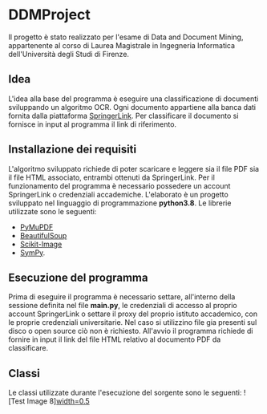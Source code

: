 # DDMProject
Il progetto è stato realizzato per l'esame di Data and Document Mining, appartenente al corso di Laurea Magistrale in Ingegneria Informatica dell'Università degli Studi di Firenze. 

## Idea
L'idea alla base del programma è eseguire una classificazione di documenti sviluppando un algoritmo OCR. Ogni documento appartiene alla banca dati fornita dalla piattaforma [SpringerLink](https://link.springer.com/). Per classificare il documento si fornisce in input al programma il link di riferimento. 

## Installazione dei requisiti
L'algoritmo sviluppato richiede di poter scaricare e leggere sia il file PDF sia il file HTML associato, entrambi ottenuti da SpringerLink. Per il funzionamento del programma è necessario possedere un account SpringerLink o credenziali accademiche.
L'elaborato è un progetto sviluppato nel linguaggio di programmazione **python3.8**. Le librerie utilizzate sono le seguenti:
- [PyMuPDF](https://github.com/pymupdf/PyMuPDF)
- [BeautifulSoup](https://www.crummy.com/software/BeautifulSoup/bs4/doc/)
- [Scikit-Image](https://scikit-image.org/)
- [SymPy](https://www.sympy.org/en/index.html).

## Esecuzione del programma
Prima di eseguire il programma è necessario settare, all'interno della sessione definita nel file **main.py**, le credenziali di accesso al proprio account SpringerLink o settare il proxy del proprio istituto accademico, con le proprie credenziali universitarie. Nel caso si utilizzino file gia presenti sul disco o open source ciò non è richiesto.
All'avvio il programma richiede di fornire in input il link del file HTML relativo al documento PDF da classificare. 

## Classi
Le classi utilizzate durante l'esecuzione del sorgente sono le seguenti:
![Test Image 8][width=0.5](https://github.com/Tiezzi96/DDMProject/blob/master/classi.png)
